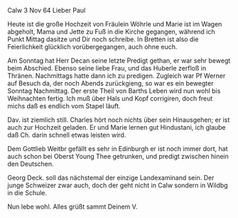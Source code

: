  Calw 3 Nov 64
Lieber Paul

Heute ist die große Hochzeit von Fräulein Wöhrle und Marie ist im Wagen abgeholt, Mama und Jette zu Fuß in die Kirche gegangen, während ich Punkt Mittag dasitze und Dir noch schreibe. In Bretten ist also die Feierlichkeit glücklich vorübergegangen, auch ohne euch.

Am Sonntag hat Herr Decan seine letzte Predigt gethan, er war sehr bewegt beim Abschied. Ebenso seine liebe Frau, und das Huberle zerfloß in Thränen. Nachmittags hatte dann ich zu predigen. Zugleich war Pf Werner auf Besuch da, der noch Abends zurückgieng, so war es ein bewegter Sonntag Nachmittag. Der erste Theil von Barths Leben wird nun wohl bis Weihnachten fertig. Ich muß über Hals und Kopf corrigiren, doch freut michs daß es endlich vom Stapel läuft.

Dav. ist ziemlich still. Charles hört noch nichts über sein Hinausgehen; er ist auch zur Hochzeit geladen. Er und Marie lernen gut Hindustani, ich glaube daß Ch. darin schnell etwas leisten wird.

Dem Gottlieb Weitbr gefällt es sehr in Edinburgh er ist noch immer dort, hat auch schon bei Oberst Young Thee getrunken, und predigt zwischen hinein den Deutschen.

Georg Deck. soll das nächstemal der einzige Landexaminand sein. Der junge Schweizer zwar auch, doch der geht nicht in Calw sondern in Wildbg in die Schule.

Nun lebe wohl. Alles grüßt sammt
 Deinem V.

